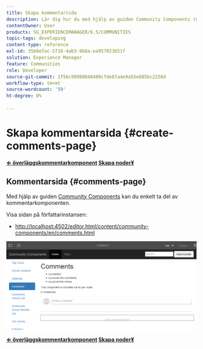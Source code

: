 ```yaml
---
title: Skapa kommentarsida
description: Lär dig hur du med hjälp av guiden Community Components (Community-komponenter) enkelt kan få en överlagring av kommentarkomponenten.
contentOwner: User
products: SG_EXPERIENCEMANAGER/6.5/COMMUNITIES
topic-tags: developing
content-type: reference
exl-id: 35b8efac-5716-4ab3-9b8a-ea957023b51f
solution: Experience Manager
feature: Communities
role: Developer
source-git-commit: 1f56c99980846400cfde8fa4e9a55e885bc2258d
workflow-type: tm+mt
source-wordcount: '59'
ht-degree: 0%

---
```


# Skapa kommentarsida {#create-comments-page}

**[⇐ överläggskommentarkomponent](overlay-comments.md) [Skapa noder¥](overlay-create-nodes.md)**

## Kommentarsida {#comments-page}

Med hjälp av guiden [Community Components](components-guide.md) kan du enkelt ta del av kommentarkomponenten.

Visa sidan på författarinstansen:

* [http://localhost:4502/editor.html/content/community-components/en/comments.html](http://localhost:4502/editor.html/content/community-components/en/comments.html)

![kommentarer](assets/comments.png)

**[⇐ överläggskommentarkomponent](overlay-comments.md) [Skapa noder¥](overlay-create-nodes.md)**

